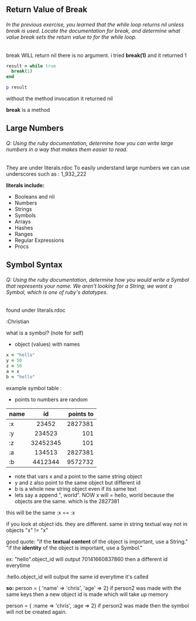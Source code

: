 ## Return Value of Break
###### In the previous exercise, you learned that the while loop returns nil unless break is used. Locate the documentation for break, and determine what value break sets the return value to for the while loop.

break WILL return nil there is no argument.
i tried **break(1)** and it returned 1

```ruby
result = while true
  break(1)
end

p result
```
without the method invocation it returned nil

**break** is a method

## Large Numbers
###### Q: Using the ruby documentation, determine how you can write large numbers in a way that makes them easier to read.

They are under literals.rdoc 
To easily understand large numbers we can use underscores such as : 1_932_222

**literals include:** 
- Booleans and nil
- Numbers
- Strings
- Symbols
- Arrays
- Hashes
- Ranges
- Regular Expressions
- Procs

## Symbol Syntax
###### Q: Using the ruby documentation, determine how you would write a Symbol that represents your name. We aren't looking for a String; we want a Symbol, which is one of ruby's datatypes.

found under literals.rdoc

:Christian 

what is a symbol? (note for self)
- object (values) with names

```ruby
x = "hello"
y = 50
z = 50
a = x
b = "hello"
```
example symbol table :
* points to numbers are random

| name          | id            | points to  |
| ------------- |:-------------:| -----:|
| :x             | 23452         | 2827381|
| :y             | 234523        |  101   |
| :z             | 32452345      |   101  |
| :a             | 134513        | 2827381|
| :b             | 4412344        | 9572732 |

- note that vars x and a point to the same string object
- y and z also point to the same object but different id
- b is a whole new string object even if its same text
- lets say a append ", world". NOW x will = hello, world because the objects are the same. which is the 2827381

this will be the same
:x == :x

if you look at object ids. they are different. same in string textual way not in objects
"x" != "x"

good quote:
"if the **textual content** of the object is important, use a String."
"if the **identity** of the object is important, use a Symbol."

ex:
"hello".object_id
will output 70141660837860 then a different id everytime

:hello.object_id
will output the same id everytime it's called

**so:**
person = { 'name' => 'chris', 'age' => 2}
if person2 was made with the same keys then a new object id is made which will take up memory

person = { :name => 'chris', :age => 2}
if person2 was made then the symbol will not be created again.





